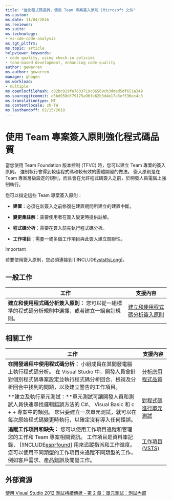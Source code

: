 ```yaml
---
title: "強化程式碼品質，使用 Team 專案簽入原則 |Microsoft 文件"
ms.custom: 
ms.date: 11/04/2016
ms.reviewer: 
ms.suite: 
ms.technology:
- vs-ide-code-analysis
ms.tgt_pltfrm: 
ms.topic: article
helpviewer_keywords:
- code quality, using check-in policies
- team-based development, enhancing code quality
author: gewarren
ms.author: gewarren
manager: ghogen
ms.workload:
- multiple
ms.openlocfilehash: c82bc929fa7633719c06569cb3dded5df651a349
ms.sourcegitcommit: e5bd950df79175a96fe62b3d4b17a3ef536ec4c3
ms.translationtype: MT
ms.contentlocale: zh-TW
ms.lasthandoff: 02/15/2018
---
```

# <a name="enhancing-code-quality-with-team-project-check-in-policies"></a>使用 Team 專案簽入原則強化程式碼品質

當您使用 Team Foundation 版本控制 (TFVC) 時，您可以建立 Team 專案的簽入原則。 強制執行會得到較佳程式碼和較有效的團體開發的做法。 簽入原則是在 Team 專案層級設定的規則，而且會在允許程式碼簽入之前，於開發人員電腦上強制執行。

您可以指定這些 Team 專案簽入原則：

- **建置**：必須在新簽入之前修復在建置期間所建立的建置中斷。

- **變更集註解**：需要使用者在簽入變更時提供註解。

- **程式碼分析**：需要在簽入前先執行程式碼分析。

- **工作項目**：需要一或多個工作項目與此簽入建立關聯性。

> [!IMPORTANT]
> 若要使用簽入原則，您必須連接到 [!INCLUDE[vststfsLong](../code-quality/includes/vststfslong_md.md)]。

## <a name="common-tasks"></a>一般工作

|工作|支援內容|
|----------|------------------------|
|**建立和使用程式碼分析簽入原則：** 您可以從一組標準的程式碼分析規則中選擇，或者建立一組自訂規則。|[建立和使用程式碼分析簽入原則](../code-quality/creating-and-using-code-analysis-check-in-policies.md)|

## <a name="related-tasks"></a>相關工作

|工作|支援內容|
|----------|------------------------|
|**在開發過程中使用程式碼分析：** 小組成員在其開發電腦上執行程式碼分析。 在 Visual Studio 中，開發人員會針對個別程式碼專案設定並執行程式碼分析回合、檢視及分析回合中找到的問題，以及建立警告的工作項目。|[分析應用程式品質](../code-quality/analyzing-application-quality-by-using-code-analysis-tools.md)|
|**建立及執行單元測試：**單元測試可讓開發人員和測試人員快速尋找邏輯錯誤方法的 C#、 Visual Basic 和 c + + 專案中的類別。 您只要建立一次單元測試，就可以在每次原始程式碼變更時執行，以確定沒有導入任何錯誤。|[對程式碼進行單元測試](../test/unit-test-your-code.md)|
|**追蹤工作項目和缺失：** 您可以使用工作項目追蹤和管理您的工作和 Team 專案相關資訊。 工作項目是資料庫記錄， [!INCLUDE[esprfound](../code-quality/includes/esprfound_md.md)] 用來追蹤指派和工作進度。 您可以使用不同類型的工作項目來追蹤不同類型的工作，例如客戶需求、產品錯誤及開發工作。|[工作項目 (VSTS)](/vsts/work/work-items/index)|

## <a name="external-resources"></a>外部資源

[使用 Visual Studio 2012 測試持續傳遞 - 第 2 章：單元測試：測試內部](http://go.microsoft.com/fwlink/?LinkID=255188)